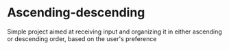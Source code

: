 # Ascending-descending
Simple project aimed at receiving input and organizing it in either ascending or descending order, based on the user's preference
